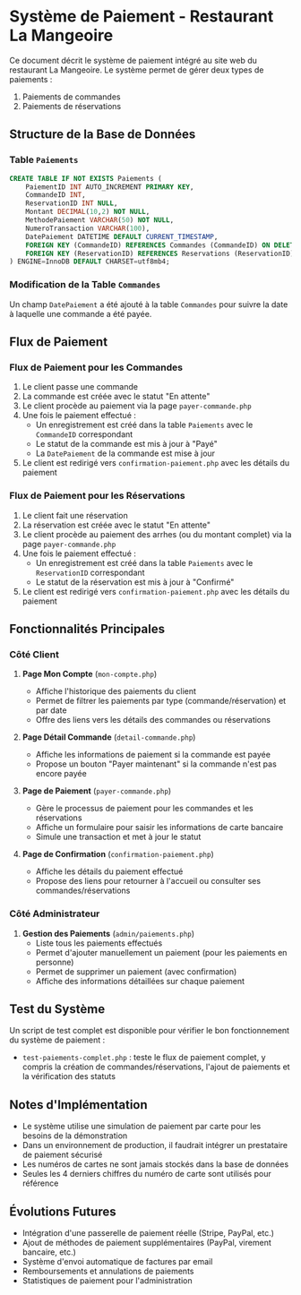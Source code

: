 # Système de Paiement - Restaurant La Mangeoire

Ce document décrit le système de paiement intégré au site web du restaurant La Mangeoire. Le système permet de gérer deux types de paiements :
1. Paiements de commandes
2. Paiements de réservations

## Structure de la Base de Données

### Table `Paiements`

```sql
CREATE TABLE IF NOT EXISTS Paiements (
    PaiementID INT AUTO_INCREMENT PRIMARY KEY,
    CommandeID INT,
    ReservationID INT NULL,
    Montant DECIMAL(10,2) NOT NULL,
    MethodePaiement VARCHAR(50) NOT NULL,
    NumeroTransaction VARCHAR(100),
    DatePaiement DATETIME DEFAULT CURRENT_TIMESTAMP,
    FOREIGN KEY (CommandeID) REFERENCES Commandes (CommandeID) ON DELETE CASCADE,
    FOREIGN KEY (ReservationID) REFERENCES Reservations (ReservationID) ON DELETE SET NULL
) ENGINE=InnoDB DEFAULT CHARSET=utf8mb4;
```

### Modification de la Table `Commandes`

Un champ `DatePaiement` a été ajouté à la table `Commandes` pour suivre la date à laquelle une commande a été payée.

## Flux de Paiement

### Flux de Paiement pour les Commandes

1. Le client passe une commande
2. La commande est créée avec le statut "En attente"
3. Le client procède au paiement via la page `payer-commande.php`
4. Une fois le paiement effectué :
   - Un enregistrement est créé dans la table `Paiements` avec le `CommandeID` correspondant
   - Le statut de la commande est mis à jour à "Payé"
   - La `DatePaiement` de la commande est mise à jour
5. Le client est redirigé vers `confirmation-paiement.php` avec les détails du paiement

### Flux de Paiement pour les Réservations

1. Le client fait une réservation
2. La réservation est créée avec le statut "En attente"
3. Le client procède au paiement des arrhes (ou du montant complet) via la page `payer-commande.php`
4. Une fois le paiement effectué :
   - Un enregistrement est créé dans la table `Paiements` avec le `ReservationID` correspondant
   - Le statut de la réservation est mis à jour à "Confirmé"
5. Le client est redirigé vers `confirmation-paiement.php` avec les détails du paiement

## Fonctionnalités Principales

### Côté Client

1. **Page Mon Compte** (`mon-compte.php`)
   - Affiche l'historique des paiements du client
   - Permet de filtrer les paiements par type (commande/réservation) et par date
   - Offre des liens vers les détails des commandes ou réservations

2. **Page Détail Commande** (`detail-commande.php`)
   - Affiche les informations de paiement si la commande est payée
   - Propose un bouton "Payer maintenant" si la commande n'est pas encore payée

3. **Page de Paiement** (`payer-commande.php`)
   - Gère le processus de paiement pour les commandes et les réservations
   - Affiche un formulaire pour saisir les informations de carte bancaire
   - Simule une transaction et met à jour le statut

4. **Page de Confirmation** (`confirmation-paiement.php`)
   - Affiche les détails du paiement effectué
   - Propose des liens pour retourner à l'accueil ou consulter ses commandes/réservations

### Côté Administrateur

1. **Gestion des Paiements** (`admin/paiements.php`)
   - Liste tous les paiements effectués
   - Permet d'ajouter manuellement un paiement (pour les paiements en personne)
   - Permet de supprimer un paiement (avec confirmation)
   - Affiche des informations détaillées sur chaque paiement

## Test du Système

Un script de test complet est disponible pour vérifier le bon fonctionnement du système de paiement :
- `test-paiements-complet.php` : teste le flux de paiement complet, y compris la création de commandes/réservations, l'ajout de paiements et la vérification des statuts

## Notes d'Implémentation

- Le système utilise une simulation de paiement par carte pour les besoins de la démonstration
- Dans un environnement de production, il faudrait intégrer un prestataire de paiement sécurisé
- Les numéros de cartes ne sont jamais stockés dans la base de données
- Seules les 4 derniers chiffres du numéro de carte sont utilisés pour référence

## Évolutions Futures

- Intégration d'une passerelle de paiement réelle (Stripe, PayPal, etc.)
- Ajout de méthodes de paiement supplémentaires (PayPal, virement bancaire, etc.)
- Système d'envoi automatique de factures par email
- Remboursements et annulations de paiements
- Statistiques de paiement pour l'administration
